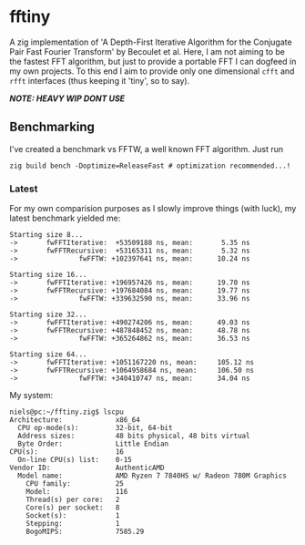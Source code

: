 # fftiny
A zig implementation of 'A Depth-First Iterative Algorithm for the Conjugate Pair Fast Fourier Transform' by Becoulet et al.
Here, I am not aiming to be the fastest FFT algorithm, but just to provide a portable FFT I can dogfeed in my own projects.
To this end I aim to provide only one dimensional `cfft` and `rfft` interfaces (thus keeping it 'tiny', so to say).

***NOTE: HEAVY WIP DONT USE***

## Benchmarking
I've created a benchmark vs FFTW, a well known FFT algorithm. Just run 
```zig
zig build bench -Doptimize=ReleaseFast # optimization recommended...!
```

### Latest
For my own comparision purposes as I slowly improve things (with luck), my latest benchmark yielded me:
```
Starting size 8...
->       fwFFTIterative:  +53509188 ns, mean:       5.35 ns
->       fwFFTRecursive:  +53165311 ns, mean:       5.32 ns
->               fwFFTW: +102397641 ns, mean:      10.24 ns

Starting size 16...
->       fwFFTIterative: +196957426 ns, mean:      19.70 ns
->       fwFFTRecursive: +197684084 ns, mean:      19.77 ns
->               fwFFTW: +339632590 ns, mean:      33.96 ns

Starting size 32...
->       fwFFTIterative: +490274206 ns, mean:      49.03 ns
->       fwFFTRecursive: +487848452 ns, mean:      48.78 ns
->               fwFFTW: +365264862 ns, mean:      36.53 ns

Starting size 64...
->       fwFFTIterative: +1051167220 ns, mean:     105.12 ns
->       fwFFTRecursive: +1064958684 ns, mean:     106.50 ns
->               fwFFTW: +340410747 ns, mean:      34.04 ns
```
My system:
```
niels@pc:~/fftiny.zig$ lscpu
Architecture:             x86_64
  CPU op-mode(s):         32-bit, 64-bit
  Address sizes:          48 bits physical, 48 bits virtual
  Byte Order:             Little Endian
CPU(s):                   16
  On-line CPU(s) list:    0-15
Vendor ID:                AuthenticAMD
  Model name:             AMD Ryzen 7 7840HS w/ Radeon 780M Graphics
    CPU family:           25
    Model:                116
    Thread(s) per core:   2
    Core(s) per socket:   8
    Socket(s):            1
    Stepping:             1
    BogoMIPS:             7585.29
```

